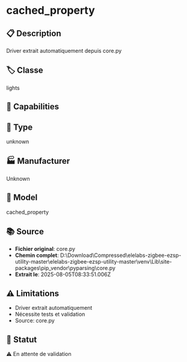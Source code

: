 # cached_property

## 📋 Description
Driver extrait automatiquement depuis core.py

## 🏷️ Classe
lights

## 🔧 Capabilities


## 📡 Type
unknown

## 🏭 Manufacturer
Unknown

## 📱 Model
cached_property

## 📚 Source
- **Fichier original**: core.py
- **Chemin complet**: D:\Download\Compressed\elelabs-zigbee-ezsp-utility-master\elelabs-zigbee-ezsp-utility-master\venv\Lib\site-packages\pip\_vendor\pyparsing\core.py
- **Extrait le**: 2025-08-05T08:33:51.006Z

## ⚠️ Limitations
- Driver extrait automatiquement
- Nécessite tests et validation
- Source: core.py

## 🚀 Statut
⚠️ En attente de validation
